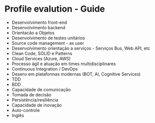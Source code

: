 # Profile evalution - Guide

* Desenvolvimento front-end
* Desenvolvimento backend
* Orientacão a Objetos
* Desenvolvimento de testes unitários
* Source code management - as user
* Desenvolvimento orientação a serviços - Serviços Bus, Web API, etc
* Clean Code, SOLID e Patterns
* Cloud Services (Azure, AWS)
* Processo ágil e atuação em times multidisciplinares
* Continuous Integration / DevOps
* Desenv em plataformas modernas (BOT, AI, Cognitive Services)
* TDD
* BDD
* Capacidade de comunicação
* Tomada de decisão
* Persistência/resiliência
* Capacidade de inovação
* Auto-controle
* Inglês




